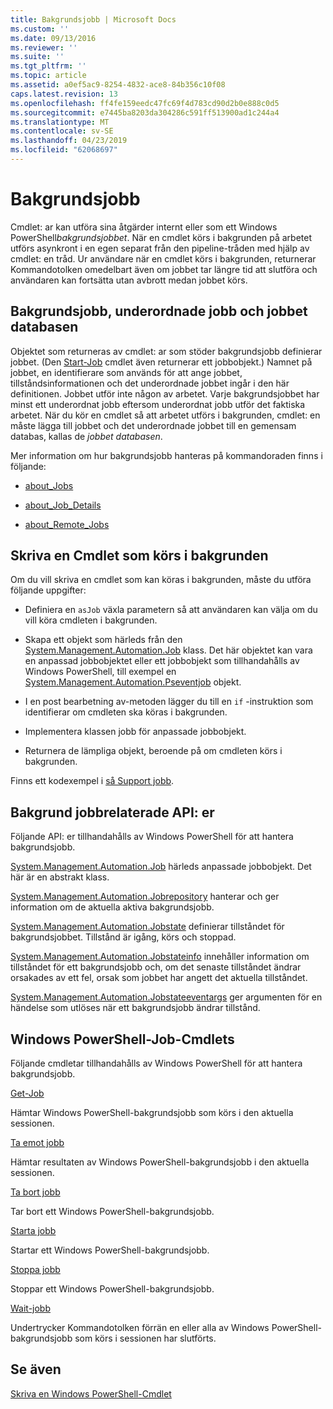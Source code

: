 ```yaml
---
title: Bakgrundsjobb | Microsoft Docs
ms.custom: ''
ms.date: 09/13/2016
ms.reviewer: ''
ms.suite: ''
ms.tgt_pltfrm: ''
ms.topic: article
ms.assetid: a0ef5ac9-8254-4832-ace8-84b356c10f08
caps.latest.revision: 13
ms.openlocfilehash: ff4fe159eedc47fc69f4d783cd90d2b0e888c0d5
ms.sourcegitcommit: e7445ba8203da304286c591ff513900ad1c244a4
ms.translationtype: MT
ms.contentlocale: sv-SE
ms.lasthandoff: 04/23/2019
ms.locfileid: "62068697"
---
```

# <a name="background-jobs"></a>Bakgrundsjobb

Cmdlet: ar kan utföra sina åtgärder internt eller som ett Windows PowerShell*bakgrundsjobbet*. När en cmdlet körs i bakgrunden på arbetet utförs asynkront i en egen separat från den pipeline-tråden med hjälp av cmdlet: en tråd. Ur användare när en cmdlet körs i bakgrunden, returnerar Kommandotolken omedelbart även om jobbet tar längre tid att slutföra och användaren kan fortsätta utan avbrott medan jobbet körs.

## <a name="background-jobs-child-jobs-and-the-job-repository"></a>Bakgrundsjobb, underordnade jobb och jobbet databasen

Objektet som returneras av cmdlet: ar som stöder bakgrundsjobb definierar jobbet. (Den [Start-Job](/powershell/module/Microsoft.PowerShell.Core/Start-Job) cmdlet även returnerar ett jobbobjekt.) Namnet på jobbet, en identifierare som används för att ange jobbet, tillståndsinformationen och det underordnade jobbet ingår i den här definitionen. Jobbet utför inte någon av arbetet. Varje bakgrundsjobbet har minst ett underordnat jobb eftersom underordnat jobb utför det faktiska arbetet. När du kör en cmdlet så att arbetet utförs i bakgrunden, cmdlet: en måste lägga till jobbet och det underordnade jobbet till en gemensam databas, kallas de *jobbet databasen*.

Mer information om hur bakgrundsjobb hanteras på kommandoraden finns i följande:

- [about_Jobs](/powershell/module/microsoft.powershell.core/about/about_jobs)

- [about_Job_Details](/powershell/module/microsoft.powershell.core/about/about_job_details)

- [about_Remote_Jobs](/powershell/module/microsoft.powershell.core/about/about_remote_jobs)

## <a name="writing-a-cmdlet-that-runs-as-a-background-job"></a>Skriva en Cmdlet som körs i bakgrunden

Om du vill skriva en cmdlet som kan köras i bakgrunden, måste du utföra följande uppgifter:

- Definiera en `asJob` växla parametern så att användaren kan välja om du vill köra cmdleten i bakgrunden.

- Skapa ett objekt som härleds från den [System.Management.Automation.Job](/dotnet/api/System.Management.Automation.Job) klass. Det här objektet kan vara en anpassad jobbobjektet eller ett jobbobjekt som tillhandahålls av Windows PowerShell, till exempel en [System.Management.Automation.Pseventjob](/dotnet/api/System.Management.Automation.PSEventJob) objekt.

- I en post bearbetning av-metoden lägger du till en `if` -instruktion som identifierar om cmdleten ska köras i bakgrunden.

- Implementera klassen jobb för anpassade jobbobjekt.

- Returnera de lämpliga objekt, beroende på om cmdleten körs i bakgrunden.

Finns ett kodexempel i [så Support jobb](./how-to-support-jobs.md).

## <a name="background-job-related-apis"></a>Bakgrund jobbrelaterade API: er

Följande API: er tillhandahålls av Windows PowerShell för att hantera bakgrundsjobb.

[System.Management.Automation.Job](/dotnet/api/System.Management.Automation.Job) härleds anpassade jobbobjekt. Det här är en abstrakt klass.

[System.Management.Automation.Jobrepository](/dotnet/api/System.Management.Automation.JobRepository) hanterar och ger information om de aktuella aktiva bakgrundsjobb.

[System.Management.Automation.Jobstate](/dotnet/api/System.Management.Automation.JobState) definierar tillståndet för bakgrundsjobbet. Tillstånd är igång, körs och stoppad.

[System.Management.Automation.Jobstateinfo](/dotnet/api/System.Management.Automation.JobStateInfo) innehåller information om tillståndet för ett bakgrundsjobb och, om det senaste tillståndet ändrar orsakades av ett fel, orsak som jobbet har angett det aktuella tillståndet.

[System.Management.Automation.Jobstateeventargs](/dotnet/api/System.Management.Automation.JobStateEventArgs) ger argumenten för en händelse som utlöses när ett bakgrundsjobb ändrar tillstånd.

## <a name="windows-powershell-job-cmdlets"></a>Windows PowerShell-Job-Cmdlets

Följande cmdletar tillhandahålls av Windows PowerShell för att hantera bakgrundsjobb.

[Get-Job](/powershell/module/Microsoft.PowerShell.Core/Get-Job)

Hämtar Windows PowerShell-bakgrundsjobb som körs i den aktuella sessionen.

[Ta emot jobb](/powershell/module/Microsoft.PowerShell.Core/Receive-Job)

Hämtar resultaten av Windows PowerShell-bakgrundsjobb i den aktuella sessionen.

[Ta bort jobb](/powershell/module/Microsoft.PowerShell.Core/Remove-Job)

Tar bort ett Windows PowerShell-bakgrundsjobb.

[Starta jobb](/powershell/module/Microsoft.PowerShell.Core/Start-Job)

Startar ett Windows PowerShell-bakgrundsjobb.

[Stoppa jobb](/powershell/module/Microsoft.PowerShell.Core/Stop-Job)

Stoppar ett Windows PowerShell-bakgrundsjobb.

[Wait-jobb](/powershell/module/Microsoft.PowerShell.Core/Wait-Job)

Undertrycker Kommandotolken förrän en eller alla av Windows PowerShell-bakgrundsjobb som körs i sessionen har slutförts.

## <a name="see-also"></a>Se även

[Skriva en Windows PowerShell-Cmdlet](./writing-a-windows-powershell-cmdlet.md)
